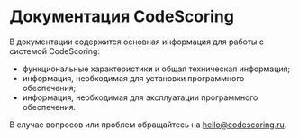 # Документация CodeScoring

В документации содержится основная информация для работы с системой CodeScoring:

 - функциональные характеристики и общая техническая информация;
 - информация, необходимая для установки программного обеспечения;
 - информация, необходимая для эксплуатации программного обеспечения.

В случае вопросов или проблем обращайтесь на <hello@codescoring.ru>.

